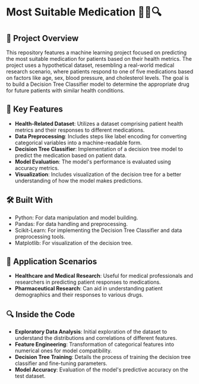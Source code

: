 # Most Suitable Medication 🌳💊🔍

## 🚀 Project Overview
This repository features a machine learning project focused on predicting the most suitable medication for patients based on their health metrics. The project uses a hypothetical dataset, resembling a real-world medical research scenario, where patients respond to one of five medications based on factors like age, sex, blood pressure, and cholesterol levels. The goal is to build a Decision Tree Classifier model to determine the appropriate drug for future patients with similar health conditions.

## 📌 Key Features
- **Health-Related Dataset**: Utilizes a dataset comprising patient health metrics and their responses to different medications.
- **Data Preprocessing**: Includes steps like label encoding for converting categorical variables into a machine-readable form.
- **Decision Tree Classifier**: Implementation of a decision tree model to predict the medication based on patient data.
- **Model Evaluation**: The model's performance is evaluated using accuracy metrics.
- **Visualization**: Includes visualization of the decision tree for a better understanding of how the model makes predictions.

## 🛠️ Built With
- Python: For data manipulation and model building.
- Pandas: For data handling and preprocessing.
- Scikit-Learn: For implementing the Decision Tree Classifier and data preprocessing tools.
- Matplotlib: For visualization of the decision tree.

## 🎯 Application Scenarios
- **Healthcare and Medical Research**: Useful for medical professionals and researchers in predicting patient responses to medications.
- **Pharmaceutical Research**: Can aid in understanding patient demographics and their responses to various drugs.

## 🔍 Inside the Code
- **Exploratory Data Analysis**: Initial exploration of the dataset to understand the distributions and correlations of different features.
- **Feature Engineering**: Transformation of categorical features into numerical ones for model compatibility.
- **Decision Tree Training**: Details the process of training the decision tree classifier and fine-tuning parameters.
- **Model Accuracy**: Evaluation of the model's predictive accuracy on the test dataset.
